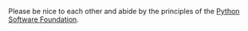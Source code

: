 Please be nice to each other and abide by the principles of the [Python Software Foundation][psf-coc].

<!-- MARKDOWN LINKS & IMAGES -->
[psf-coc]: https://www.python.org/psf/codeofconduct/